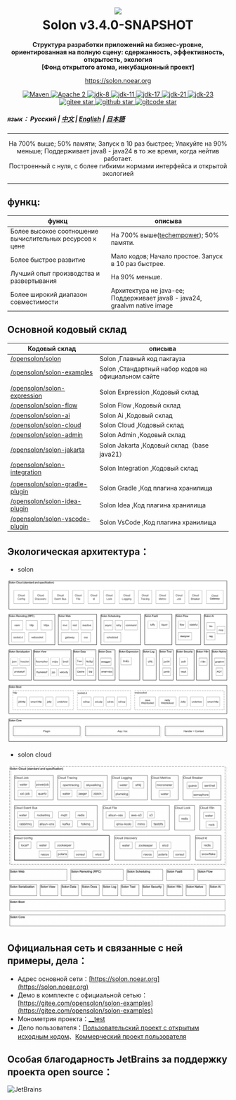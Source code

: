 <h1 align="center" style="text-align:center;">
<img src="solon_icon.png" width="128" />
<br />
Solon v3.4.0-SNAPSHOT
</h1>
<p align="center">
	<strong>Структура разработки приложений на бизнес-уровне, ориентированная на полную сцену: сдержанность, эффективность, открытость, экология</strong>
    <br/>
    <strong>[Фонд открытого атома, инкубационный проект]</strong>
</p>
<p align="center">
	<a href="https://solon.noear.org/">https://solon.noear.org</a>
</p>

<p align="center">
    <a target="_blank" href="https://central.sonatype.com/search?q=org.noear%3Asolon-parent">
        <img src="https://img.shields.io/maven-central/v/org.noear/solon.svg?label=Maven%20Central" alt="Maven" />
    </a>
    <a target="_blank" href="LICENSE">
		<img src="https://img.shields.io/:License-Apache2-blue.svg" alt="Apache 2" />
	</a>
    <a target="_blank" href="https://www.oracle.com/java/technologies/javase/javase-jdk8-downloads.html">
		<img src="https://img.shields.io/badge/JDK-8-green.svg" alt="jdk-8" />
	</a>
    <a target="_blank" href="https://www.oracle.com/java/technologies/javase/jdk11-archive-downloads.html">
		<img src="https://img.shields.io/badge/JDK-11-green.svg" alt="jdk-11" />
	</a>
    <a target="_blank" href="https://www.oracle.com/java/technologies/javase/jdk17-archive-downloads.html">
		<img src="https://img.shields.io/badge/JDK-17-green.svg" alt="jdk-17" />
	</a>
    <a target="_blank" href="https://www.oracle.com/java/technologies/javase/jdk21-archive-downloads.html">
		<img src="https://img.shields.io/badge/JDK-21-green.svg" alt="jdk-21" />
	</a>
    <a target="_blank" href="https://www.oracle.com/java/technologies/javase/jdk23-archive-downloads.html">
		<img src="https://img.shields.io/badge/JDK-23-green.svg" alt="jdk-23" />
	</a>
    <br />
    <a target="_blank" href='https://gitee.com/opensolon/solon/stargazers'>
		<img src='https://gitee.com/opensolon/solon/badge/star.svg' alt='gitee star'/>
	</a>
    <a target="_blank" href='https://github.com/opensolon/solon/stargazers'>
		<img src="https://img.shields.io/github/stars/opensolon/solon.svg?style=flat&logo=github" alt="github star"/>
	</a>
    <a target="_blank" href='https://gitcode.com/opensolon/solon/stargazers'>
		<img src='https://gitcode.com/opensolon/solon/star/badge.svg' alt='gitcode star'/>
	</a>
</p>


##### язык： Русский | [中文](README_CN.md)  | [English](README_EN.md) | [日本語](README_JP.md)

<hr />

<p align="center">
На 700% выше; 50% памяти; Запуск в 10 раз быстрее; Упакуйте на 90% меньше; Поддерживает java8 - java24 в то же время, когда нейтив работает.
<br/>
Построенный с нуля, с более гибкими нормами интерфейса и открытой экологией
</p>
<hr />

## функц:


| функц                                                      | описыва                                                                                                                 | 
|------------------------------------------------------------|-------------------------------------------------------------------------------------------------------------------------| 
| Более высокое соотношение вычислительных ресурсов к цене   | На 700% выше([techempower](https://www.techempower.com/benchmarks/#hw=ph&test=plaintext&section=data-r23)); 50% памяти. |
| Более быстрое развитие                                     | Мало кодов; Начало простое. Запуск в 10 раз быстрее.                                                                    |
| Лучший опыт производства и развертывания                   | На 90% меньше.                                                                                                          |
| Более широкий диапазон совместимости                       | Архитектура не java-ee; Поддерживает java8 - java24, graalvm native image                                               |


## Основной кодовый склад


| Кодовый склад                                                    | описыва                                             | 
|------------------------------------------------------------------|-----------------------------------------------------| 
| [/opensolon/solon](../../../../opensolon/solon)                             | Solon ,Главный код пакгауза                         | 
| [/opensolon/solon-examples](../../../../opensolon/solon-examples)           | Solon ,Стандартный набор кодов на официальном сайте |
|                                                                  |                                                     |
| [/opensolon/solon-expression](../../../../opensolon/solon-expression)                   | Solon Expression ,Кодовый склад                     | 
| [/opensolon/solon-flow](../../../../opensolon/solon-flow)                   | Solon Flow ,Кодовый склад                           | 
| [/opensolon/solon-ai](../../../../opensolon/solon-ai)                       | Solon Ai ,Кодовый склад                             | 
| [/opensolon/solon-cloud](../../../../opensolon/solon-cloud)                 | Solon Cloud ,Кодовый склад                          | 
| [/opensolon/solon-admin](../../../../opensolon/solon-admin)                 | Solon Admin ,Кодовый склад                          | 
| [/opensolon/solon-jakarta](../../../../opensolon/solon-jakarta)             | Solon Jakarta ,Кодовый склад（base java21）           | 
| [/opensolon/solon-integration](../../../../opensolon/solon-integration)     | Solon Integration ,Кодовый склад                    | 
|                                                                  |                                                     |
| [/opensolon/solon-gradle-plugin](../../../../opensolon/solon-gradle-plugin) | Solon Gradle ,Код плагина хранилища                 | 
| [/opensolon/solon-idea-plugin](../../../../opensolon/solon-idea-plugin)     | Solon Idea ,Код плагина хранилища                   | 
| [/opensolon/solon-vscode-plugin](../../../../opensolon/solon-vscode-plugin) | Solon VsCode ,Код плагина хранилища                 | 


## Экологическая архитектура：

* solon

<img src="solon_schema.png" width="700" />

* solon cloud

<img src="solon_cloud_schema.png" width="700" />

## Официальная сеть и связанные с ней примеры, дела：

* Адрес основной сети：[https://solon.noear.org](https://solon.noear.org)
* Демо в комплекте с официальной сетью：[https://gitee.com/opensolon/solon-examples](https://gitee.com/opensolon/solon-examples)
* Монометрия проекта：[__test](./__test/) 
* Дело пользователя：[Пользовательский проект с открытым исходным кодом](https://solon.noear.org/article/555)、[Коммерческий проект пользователя](https://solon.noear.org/article/cases)


## Особая благодарность JetBrains за поддержку проекта open source：

<a href="https://jb.gg/OpenSourceSupport">
  <img src="https://user-images.githubusercontent.com/8643542/160519107-199319dc-e1cf-4079-94b7-01b6b8d23aa6.png" align="left" height="100" width="100"  alt="JetBrains">
</a>

